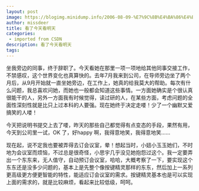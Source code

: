 ```yaml
---
layout: post
image: https://blogimg.minidump.info/2006-08-09-%E7%9C%8B%E4%BA%86%E4%BB%8A%E5%A4%A9%E7%9C%8B%E6%98%8E%E5%A4%A9.md
author: missdeer
title: 看了今天看明天
categories: 
 - imported from CSDN
description: 看了今天看明天
tags: 
---
```


坐我旁边的同事，终于辞职了。今天看她在那里一项一项地给其他同事交接工作，不禁感叹，这个世界变化也真算快的。去年7月我来到公司，在导师旁边坐了两个月后，从9月开始就一直坐她旁边，在工作上，她真的给我莫大的帮助。每次有什么问题，我总喜欢问她，而她也一般都会知道这些事情。一方面她确实是个很认真很能干的人，另外一方面我有时候觉得，读过研的人，在某些方面，考虑问题的全面性深刻性就是比只上过本科的人要强。现在她终于决定走喽！少了一个幽默又爱搞笑的人喽！

今天把说明书提交上去了喽，昨天的那些自己都觉得有点变态的手段，果然有用，今天到公司里一试，OK 了，好happy 啊，我得意地笑，我得意地笑……

现在起，说不定我也要被弄得去订会议室，晕！想起当时，小妞小玉玉她们，不时地为会议室而烦恼，不过总是很奇怪，小思宇几乎没见她抱怨过这个。我一定要弄出一个东东来，无人值守，自动预订会议室，哈哈，大概考察了一下，要实现这个东东还是没多少问题的，基本上是先整个像按键精灵那样的东东，然后加上一系列更高级更方便更智能的特性，能适应订会议室的需求。按键精灵基本也是可以实现上面的需求的，就是比较麻烦，看起来比较低级，呵呵。
